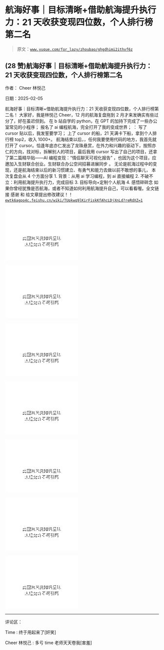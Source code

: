 # 航海好事｜目标清晰+借助航海提升执行力：21 天收获变现四位数，个人排行榜第二名

> 原文：[`www.yuque.com/for_lazy/zhoubao/ghgdhimi2ithvf6z`](https://www.yuque.com/for_lazy/zhoubao/ghgdhimi2ithvf6z)

## (28 赞)航海好事｜目标清晰+借助航海提升执行力：21 天收获变现四位数，个人排行榜第二名

作者： Cheer 林悦己

日期：2025-02-05

航海好事｜目标清晰+借助航海提升执行力：21 天收获变现四位数，个人排行榜第二名！
大家好，我是林悦己 Cheer，12 月的航海复盘拖到 2 月才来发确实有些过分了，好在虽迟但到。
在 b 站自学的 python，在 GPT 的加持下完成了一些办公室常见的小程序； 报名了 ai 编程航海，完全打开了我的变成世界； ：
写了 cursor 贴以后，我发誓要学习； 上了 cursor 的船，21 天满卡下船，拿到个人排行榜 top2，收入 1000+。
航海结束以后，，任何我要使用代码的地方，我首先就打开了 cursor。恰逢年底亦仁发出了龙珠悬赏，在外力和兴趣的驱动下，按照亦仁的方向，找对标，拆解别人的项目，最后我用 cursor 写出了自己的项目，还拿了第二篇精华贴——AI 编程变现：“情侣聊天可视化报告”
，也因为这个项目，应邀加入生财联合创业。生财联合办公空间招募进展同步 。
无论是航海过程中的变现，还是航海结束以后的新习惯建立、有勇气和能力去做以前不敢想的事儿， 本次复盘会从 4 个方面分享 1. 背景：从用 ai 学习编程，到 ai 直接编程 2. 不破不立：利用航海提升执行力，完成目标 3. 目标导向+定制个人航海 4. 感悟碎碎念
如果你曾经犹豫是否航海，或者不知道如何利用航海提升自己，可以看看喔。全文链接 感谢 和
给文章提出修改建议！！[`ewtk6agpo4c.feishu.cn/wiki/TUpkwq9lKirFiskKfAhcLDjXnLd?reRdXZ=1`](https://ewtk6agpo4c.feishu.cn/wiki/TUpkwq9lKirFiskKfAhcLDjXnLd?reRdXZ=1)

![](img/8823aa6e728528db3cbbbad1af40e328.png "None")

![](img/b49eb60ae0abf0a2038e3feeef1af8a0.png "None")

![](img/d0171df21f324eab6819bbec81ca2fd2.png "None")

![](img/2609fa11fb5f06c50d324094c49e708b.png "None")

![](img/f0b89a3bba43ec7200470347e94c0603.png "None")

![](img/51d58fea8647c56b6d6eccfa3ee6880e.png "None")

![](img/a82abfea2c9e0b9fd210116640ed3cd0.png "None")

* * *

评论区：

Time : 终于用起来了[奸笑]

Cheer 林悦己 : 多亏 time 老师天天卷我[害羞]